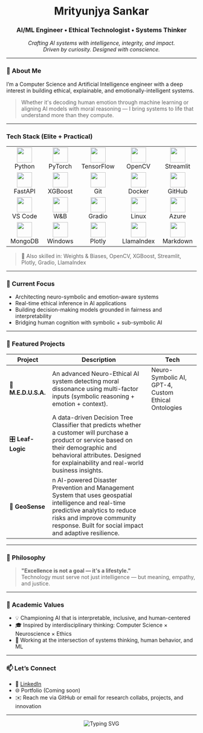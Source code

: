 <h1 align="center">Mrityunjya Sankar</h1>
<h3 align="center">AI/ML Engineer • Ethical Technologist • Systems Thinker</h3>

<p align="center">
  <i>Crafting AI systems with intelligence, integrity, and impact.</i><br>
  <i>Driven by curiosity. Designed with conscience.</i>
</p>

---

### 🚀 About Me

I’m a Computer Science and Artificial Intelligence engineer with a deep interest in building ethical, explainable, and emotionally-intelligent systems.

> Whether it's decoding human emotion through machine learning or aligning AI models with moral reasoning — I bring systems to life that understand more than they compute.

---

### Tech Stack (Elite + Practical)
<table> <tr> <td align="center" width="120"><img src="https://cdn.jsdelivr.net/gh/devicons/devicon/icons/python/python-original.svg" width="40"/><br>Python</td> <td align="center" width="120"><img src="https://cdn.jsdelivr.net/gh/devicons/devicon/icons/pytorch/pytorch-original.svg" width="40"/><br>PyTorch</td> <td align="center" width="120"><img src="https://cdn.jsdelivr.net/gh/devicons/devicon/icons/tensorflow/tensorflow-original.svg" width="40"/><br>TensorFlow</td> <td align="center" width="120"><img src="https://upload.wikimedia.org/wikipedia/commons/2/29/OpenCV_Logo_with_text_svg_version.svg" width="40"/><br>OpenCV</td> <td align="center" width="120"><img src="https://streamlit.io/images/brand/streamlit-logo-secondary-colormark-darktext.svg" width="40"/><br>Streamlit</td> </tr> <tr> <td align="center"><img src="https://cdn.jsdelivr.net/gh/devicons/devicon/icons/fastapi/fastapi-original.svg" width="40"/><br>FastAPI</td> <td align="center"><img src="https://upload.wikimedia.org/wikipedia/commons/0/05/Scikit_learn_logo_small.svg" width="40"/><br>XGBoost</td> <td align="center"><img src="https://cdn.jsdelivr.net/gh/devicons/devicon/icons/git/git-original.svg" width="40"/><br>Git</td> <td align="center"><img src="https://cdn.jsdelivr.net/gh/devicons/devicon/icons/docker/docker-original.svg" width="40"/><br>Docker</td> <td align="center"><img src="https://cdn.jsdelivr.net/gh/devicons/devicon/icons/github/github-original.svg" width="40"/><br>GitHub</td> </tr> <tr> <td align="center"><img src="https://cdn.jsdelivr.net/gh/devicons/devicon/icons/vscode/vscode-original.svg" width="40"/><br>VS Code</td> <td align="center"><img src="https://user-images.githubusercontent.com/32955601/235305209-3e162b17-5581-4bdb-b4b5-e8dd531c80b9.png" width="40"/><br>W&B</td> <td align="center"><img src="https://avatars.githubusercontent.com/u/78648727?s=200&v=4" width="40"/><br>Gradio</td> <td align="center"><img src="https://cdn.jsdelivr.net/gh/devicons/devicon/icons/linux/linux-original.svg" width="40"/><br>Linux</td> <td align="center"><img src="https://cdn.jsdelivr.net/gh/devicons/devicon/icons/azure/azure-original.svg" width="40"/><br>Azure</td> </tr> <tr> <td align="center"><img src="https://cdn.jsdelivr.net/gh/devicons/devicon/icons/mongodb/mongodb-original.svg" width="40"/><br>MongoDB</td> <td align="center"><img src="https://cdn.jsdelivr.net/gh/devicons/devicon/icons/windows8/windows8-original.svg" width="40"/><br>Windows</td> <td align="center"><img src="https://upload.wikimedia.org/wikipedia/commons/8/8a/Plotly-logo.png" width="40"/><br>Plotly</td> <td align="center"><img src="https://avatars.githubusercontent.com/u/119885747?s=200&v=4" width="40"/><br>LlamaIndex</td> <td align="center"><img src="https://upload.wikimedia.org/wikipedia/commons/f/f8/Markdown-mark.svg" width="40"/><br>Markdown</td> </tr> </table>

> 🔬 Also skilled in: Weights & Biases, OpenCV, XGBoost, Streamlit, Plotly, Gradio, LlamaIndex

---

### 🎯 Current Focus

- Architecting neuro-symbolic and emotion-aware systems  
- Real-time ethical inference in AI applications  
- Building decision-making models grounded in fairness and interpretability  
- Bridging human cognition with symbolic + sub-symbolic AI

---

### 🌟 Featured Projects

| Project | Description | Tech |
|--------|-------------|------|
| 🧬 **M.E.D.U.S.A.** | An advanced Neuro-Ethical AI system detecting moral dissonance using multi-factor inputs (symbolic reasoning + emotion + context). | Neuro-Symbolic AI, GPT-4, Custom Ethical Ontologies |
| 🎛️ **Leaf-Logic** | A data-driven Decision Tree Classifier that predicts whether a customer will purchase a product or service based on their demographic and behavioral attributes. Designed for explainability and real-world business insights.
| 💍 **GeoSense** | n AI-powered Disaster Prevention and Management System that uses geospatial intelligence and real-time predictive analytics to reduce risks and improve community response. Built for social impact and adaptive resilience.

---

### 🧭 Philosophy

> **"Excellence is not a goal — it's a lifestyle."**  
> Technology must serve not just intelligence — but meaning, empathy, and justice.

---

### 🔬 Academic Values

- 💡 Championing AI that is interpretable, inclusive, and human-centered  
- 🎓 Inspired by interdisciplinary thinking: Computer Science × Neuroscience × Ethics  
- 🧭 Working at the intersection of systems thinking, human behavior, and ML

---

### 📫 Let’s Connect

- 🔗 [LinkedIn](https://www.linkedin.com/in/mrityunjya-s)
- 🌐 Portfolio (Coming soon)
- ✉️ Reach me via GitHub or email for research collabs, projects, and innovation

---

<p align="center">
  <img src="https://readme-typing-svg.demolab.com?font=Fira+Code&pause=1000&center=true&vCenter=true&multiline=true&width=450&height=60&lines=Crafting+AI+with+Meaning+and+Mindfulness;From+Code+to+Conscience+%7C+System+to+Soul" alt="Typing SVG" />
</p>

